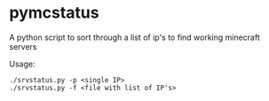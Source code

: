 # pymcstatus
A python script to sort through a list of ip's to find working minecraft servers   
   
Usage:   
```
./srvstatus.py -p <single IP>
./srvstatus.py -f <file with list of IP's>
```
